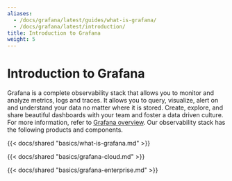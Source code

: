 ```yaml
---
aliases:
  - /docs/grafana/latest/guides/what-is-grafana/
  - /docs/grafana/latest/introduction/
title: Introduction to Grafana
weight: 5
---
```


# Introduction to Grafana

Grafana is a complete observability stack that allows you to monitor and analyze metrics, logs and traces. It allows you to query, visualize, alert on and understand your data no matter where it is stored. Create, explore, and share beautiful dashboards with your team and foster a data driven culture. For more information, refer to [Grafana overview](https://grafana.com/grafana/). Our observability stack has the following products and components.

{{< docs/shared "basics/what-is-grafana.md" >}}

{{< docs/shared "basics/grafana-cloud.md" >}}

{{< docs/shared "basics/grafana-enterprise.md" >}}
